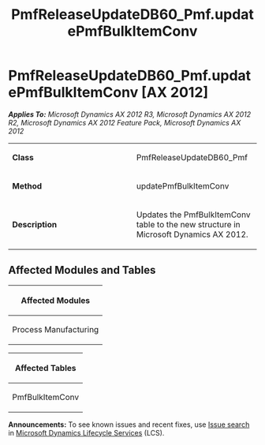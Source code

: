 ﻿---
title: PmfReleaseUpdateDB60_Pmf.updatePmfBulkItemConv
TOCTitle: PmfReleaseUpdateDB60_Pmf.updatePmfBulkItemConv
ms:assetid: 965b25fe-0eef-6ac1-9fb4-2506d969db69
ms:mtpsurl: https://msdn.microsoft.com/en-us/library/JJ686189(v=AX.60)
ms:contentKeyID: 49709893
ms.date: 05/18/2015
mtps_version: v=AX.60
---

# PmfReleaseUpdateDB60\_Pmf.updatePmfBulkItemConv [AX 2012]


_**Applies To:** Microsoft Dynamics AX 2012 R3, Microsoft Dynamics AX 2012 R2, Microsoft Dynamics AX 2012 Feature Pack, Microsoft Dynamics AX 2012_

<table>
<colgroup>
<col style="width: 50%" />
<col style="width: 50%" />
</colgroup>
<tbody>
<tr class="odd">
<td><p><strong>Class</strong></p></td>
<td><p>PmfReleaseUpdateDB60_Pmf</p></td>
</tr>
<tr class="even">
<td><p><strong>Method</strong></p></td>
<td><p>updatePmfBulkItemConv</p></td>
</tr>
<tr class="odd">
<td><p><strong>Description</strong></p></td>
<td><p>Updates the PmfBulkItemConv table to the new structure in Microsoft Dynamics AX 2012.</p></td>
</tr>
</tbody>
</table>


## Affected Modules and Tables

<table>
<colgroup>
<col style="width: 100%" />
</colgroup>
<thead>
<tr class="header">
<th><p>Affected Modules</p></th>
</tr>
</thead>
<tbody>
<tr class="odd">
<td><p>Process Manufacturing</p></td>
</tr>
</tbody>
</table>


<table>
<colgroup>
<col style="width: 100%" />
</colgroup>
<thead>
<tr class="header">
<th><p>Affected Tables</p></th>
</tr>
</thead>
<tbody>
<tr class="odd">
<td><p>PmfBulkItemConv</p></td>
</tr>
</tbody>
</table>

  
**Announcements:** To see known issues and recent fixes, use [Issue search](http://go.microsoft.com/fwlink/?linkid=389258) in [Microsoft Dynamics Lifecycle Services](http://go.microsoft.com/fwlink/?linkid=306505) (LCS).

